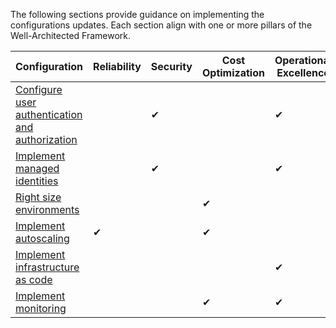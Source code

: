 The following sections provide guidance on implementing the configurations updates. Each section align with one or more pillars of the Well-Architected Framework.

|Configuration|Reliability|Security|Cost Optimization|Operational Excellence|Performance Efficiency|
|---|---|---|---|---|---|
|[Configure user authentication and authorization](#configure-user-authentication-and-authorization)||✔||✔||
|[Implement managed identities](#implement-managed-identities)||✔||✔||
|[Right size environments](#right-size-environments)|||✔|||
|[Implement autoscaling](#implement-autoscaling)|✔||✔||✔|
|[Implement infrastructure as code](#implement-infrastructure-as-code)||||✔||
|[Implement monitoring](#implement-monitoring)|||✔|✔|✔|